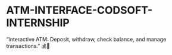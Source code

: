 # ATM-INTERFACE-CODSOFT-INTERNSHIP
“Interactive ATM: Deposit, withdraw, check balance, and manage transactions.” 💰🏧
